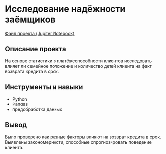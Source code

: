 # Исследование надёжности заёмщиков
[Файл проекта (Jupiter Notebook)](https://github.com/yakserwork/projects/blob/3b4889409538d58f7235149388bdace14b8f3e14/bank_loans/bank_loans.ipynb)

## Описание проекта
На основе статистики о платёжеспособности клиентов исследовать влияет ли семейное положение и количество детей клиента на факт возврата кредита в срок.

## Инструменты и навыки
- Python
- Pandas
- предобработка данных

## Вывод
Было проверено как разные факторы влияют на возврат кредита в срок. Выявлены закономерности, способные спрогнозировать поведение клиента.
